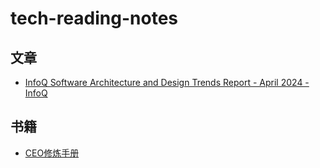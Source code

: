 # tech-reading-notes

## 文章

* [InfoQ Software Architecture and Design Trends Report - April 2024 - InfoQ](https://www.infoq.com/articles/architecture-trends-2024/)

## 书籍

* [CEO修炼手册](https://rngzej6pnb.feishu.cn/docx/ZIjjdVkXyowZrMxH8pZci9z9npg)

